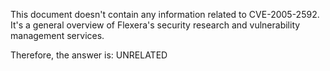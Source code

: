 This document doesn't contain any information related to CVE-2005-2592. It's a general overview of Flexera's security research and vulnerability management services.

Therefore, the answer is: UNRELATED